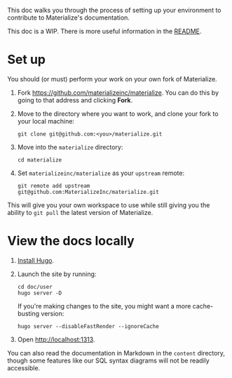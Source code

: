 This doc walks you through the process of setting up your environment to
contribute to Materialize's documentation.

This doc is a WIP. There is more useful information in the [README](./README.md).

# Set up

You should (or must) perform your work on your own fork of Materialize.

1. Fork <https://github.com/materializeinc/materialize>. You can do this by going to
   that address and clicking **Fork**.

1. Move to the directory where you want to work, and clone your fork to your
   local machine:

    ```shell
    git clone git@github.com:<you>/materialize.git
    ```

1. Move into the `materialize` directory:

    ```shell
    cd materialize
    ```

1. Set `materializeinc/materialize` as your `upstream` remote:

    ```shell
    git remote add upstream git@github.com:MaterializeInc/materialize.git
    ```

This will give you your own workspace to use while still giving you the ability
to `git pull` the latest version of Materialize.

# View the docs locally

1. [Install Hugo](https://gohugo.io/getting-started/installing/).

1. Launch the site by running:

    ```shell
    cd doc/user
    hugo server -D
    ```

    If you're making changes to the site, you might want a more cache-busting
    version:

    ```shell
    hugo server --disableFastRender --ignoreCache
    ```

1. Open <http://localhost:1313>.

You can also read the documentation in Markdown in the `content` directory,
though some features like our SQL syntax diagrams will not be readily
accessible.
